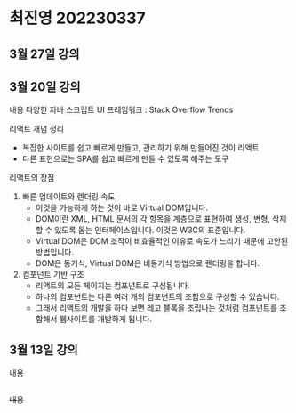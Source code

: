 # 최진영 202230337

## 3월 27일 강의

## 3월 20일 강의
내용
다양한 자바 스크립트 UI 프레임워크 : Stack Overflow Trends

리액트 개념 정리
- 복잡한 사이트를 쉽고 빠르게 만들고, 관리하기 위해 만들어진 것이 리액트
- 다른 표현으로는 SPA를 쉽고 빠르게 만들 수 있도록 해주는 도구

리액트의 장점
1.  빠른 업데이트와 렌더링 속도
    * 이것을 가능하게 하는 것이 바로 Virtual DOM입니다.
    * DOM이란 XML, HTML 문서의 각 항목을 계층으로 표현하여 생성, 변형, 삭제할 수 있도록 돕는 인터페이스입니다. 이것은 W3C의 표준입니다.
    * Virtual DOM은 DOM 조작이 비효율적인 이유로 속도가 느리기 때문에 고안된 방법입니다.
    * DOM은 동기식, Virtual DOM은 비동기식 방법으로 렌더링을 합니다.
2. 컴포넌트 기반 구조
    * 리액트의 모든 페이지는 컴포넌트로 구성됩니다.
    * 하나의 컴포넌트는 다른 여러 개의 컴포넌트의 조합으로 구성할 수 있습니다.
    * 그래서 리액트의 개발을 하다 보면 레고 블록을 조립나는 것처럼 컴포넌트를 조합해서 웹사이트를 개발하게 됩니다.

## 3월 13일 강의
내용
```
```
~~내용~~
